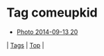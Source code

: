 <!--
title: Tag comeupkid
date: 2020-06-28T15:26:59.841Z
tags:
-->
# Tag comeupkid

 * [Photo 2014-09-13 20](97408203159.md)

| [Tags](tags.md) | [Top](index.md) |
